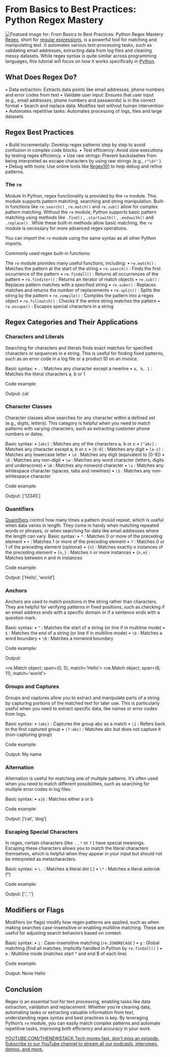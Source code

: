 # From Basics to Best Practices: Python Regex Mastery
![Featued image for: From Basics to Best Practices: Python Regex Mastery](https://cdn.thenewstack.io/media/2025/03/8972e1e0-getty-images-rkoajjc93r0-unsplash-1-1024x683.jpg)
[Regex](https://thenewstack.io/magic-regexp-a-javascript-package-for-regular-expressions/), short for [regular expressions](https://thenewstack.io/how-to-speed-up-regular-expressions-under-production-pressure/), is a powerful tool for matching and manipulating text. It automates various text-processing tasks, such as validating email addresses, extracting data from log files and cleaning messy datasets. While regex syntax is quite similar across programming languages, this tutorial will focus on how it works specifically in [Python](https://thenewstack.io/python/).
## What Does Regex Do?
• Data extraction: Extracts data points like email addresses, phone numbers and error codes from text
• Validate user input: Ensures that user input (e.g., email addresses, phone numbers and passwords) is in the correct format
• Search and replace data: Modifies text without human intervention
• Automates repetitive tasks: Automates processing of logs, files and large datasets

## Regex Best Practices
• Build incrementally: Develop regex patterns step by step to avoid confusion in complex code blocks.
• Test efficiency: Avoid slow executions by testing regex efficiency.
• Use raw strings: Prevent backslashes from being interpreted as escape characters by using raw strings (e.g., `r"\d+"`
).
• Debug with tools: Use online tools like [Regex101](https://thenewstack.io/dont-fear-regex-getting-started-regular-expressions/) to help debug and refine patterns.

### The `re`
Module
In Python, regex functionality is provided by the `re`
module. This module supports pattern matching, searching and string manipulation. Built-in functions like `re.search()`
, `re.match()`
and `re.sub()`
allow for complex pattern matching. Without the `re`
module, Python supports basic pattern matching using methods like `.find()`
, `.startswith()`
, `.endswith()`
and `.replace()`
. While these built-in methods allow basic matching, the `re`
module is necessary for more advanced regex operations.

You can import the `re`
module using the same syntax as all other Python imports.

Commonly used regex built-in functions:

The `re`
module provides many useful functions, including:
• `re.match()`
: Matches the pattern at the start of the string
• `re.search()`
: Finds the first occurrence of the pattern
• `re.findall()`
: Returns all occurrences of the pattern
• `re.finditer()`
: Returns an iterator of match objects
• `re.sub()`
: Replaces pattern matches with a specified string
• `re.subn()`
: Replaces matches and returns the number of replacements
• `re.split()`
: Splits the string by the pattern
• `re.compile()`
: Compiles the pattern into a regex object
• `re.fullmatch()`
: Checks if the entire string matches the pattern
• `re.escape()`
: Escapes special characters in a string

## Regex Categories and Their Applications
### Characters and Literals
Searching for characters and literals finds exact matches for specified characters or sequences in a string. This is useful for finding fixed patterns, such as an error code in a log file or a product ID on an invoice.

Basic syntax:
• `.`
: Matches any character except a newline
• `a, b, 1`
: Matches the literal characters a, b or 1

Code example:

Output: cat

### Character Classes
Character classes allow searches for any character within a defined set (e.g., digits, letters). This category is helpful when you need to match patterns with varying characters, such as extracting customer phone numbers or dates.

Basic syntax:
• `[abc]`
: Matches any of the characters a, b or c
• `[^abc]`
: Matches any character except a, b or c
• `[0-9]`
: Matches any digit
• `[a-z]`
: Matches any lowercase letter
• `\d`
: Matches any digit (equivalent to [0-9])
• `\D`
: Matches any non-digit
• `\w`
: Matches any word character (letters, digits and underscores)
• `\W`
: Matches any nonword character
• `\s`
: Matches any whitespace character (spaces, tabs and newlines)
• `\S`
: Matches any non-whitespace character

Code example:

Output: [‘12345’]

### Quantifiers
[Quantifiers](https://thenewstack.io/taming-text-search-with-the-power-of-regular-expressions/) control how many times a pattern should repeat, which is useful when data varies in length. They come in handy when matching repeated words or phrases, or when searching for data like email addresses where the length can vary.
Basic syntax:
• `*`
: Matches 0 or more of the preceding element
• `+`
: Matches 1 or more of the preceding element
• `?`
: Matches 0 or 1 of the preceding element (optional)
• `{n}`
: Matches exactly n instances of the preceding element
• `{n,}`
: Matches n or more instances
• `{n,m}`
: Matches between n and m instances

Code example:

Output: [‘Hello’, ‘world’]

### Anchors
Anchors are used to match positions in the string rather than characters. They are helpful for verifying patterns in fixed positions, such as checking if an email address ends with a specific domain or if a sentence ends with a question mark.

Basic syntax:
• `^`
: Matches the start of a string (or line if in multiline mode)
• `$`
: Matches the end of a string (or line if in multiline mode)
• `\b`
: Matches a word boundary
• `\B`
: Matches a nonword boundary

Code example:

Output:

<re.Match object; span=(0, 5), match=’Hello’>
<re.Match object; span=(6, 11), match=’world’>

### Groups and Captures
Groups and captures allow you to extract and manipulate parts of a string by capturing portions of the matched text for later use. This is particularly useful when you need to extract specific data, like names or error codes from logs.

Basic syntax:
• `(abc)`
: Captures the group abc as a match
• `\1`
: Refers back to the first captured group
• `(?:abc)`
: Matches abc but does not capture it (non-capturing group)

Code example:

Output: My
name

### Alternation
Alternation is useful for matching one of multiple patterns. It’s often used when you need to match different possibilities, such as searching for multiple error codes in log files.

Basic syntax:
• `a|b`
: Matches either a or b

Code example:

Output: [‘cat’, ‘dog’]

### Escaping Special Characters
In regex, certain characters (like `.`
, `*`
or `?`
) have special meanings. Escaping these characters allows you to match the literal characters themselves, which is helpful when they appear in your input but should not be interpreted as metacharacters.

Basic syntax:
• `\.`
: Matches a literal dot (.)
• `\*`
: Matches a literal asterisk (*)

Code example:

Output: [‘.’, ‘.’]

## Modifiers or Flags
Modifiers (or flags) modify how regex patterns are applied, such as when making searches case-insensitive or enabling multiline matching. These are useful for adjusting search behaviors based on context.

Basic syntax:
• `i`
: Case-insensitive matching (`re.IGNORECASE`
)
• `g`
: Global matching (find all matches, implicitly handled in Python by `re.findall()`
)
• `m`
: Multiline mode (matches start ^ and end $ of each line)

Code example:

Output:
None
Hello

## Conclusion
Regex is an essential tool for text processing, enabling tasks like data extraction, validation and replacement. Whether you’re cleaning data, automating tasks or extracting valuable information from text, understanding regex syntax and best practices is key. By leveraging Python’s `re`
module, you can easily match complex patterns and automate repetitive tasks, improving both efficiency and accuracy in your work.

[
YOUTUBE.COM/THENEWSTACK
Tech moves fast, don't miss an episode. Subscribe to our YouTube
channel to stream all our podcasts, interviews, demos, and more.
](https://youtube.com/thenewstack?sub_confirmation=1)